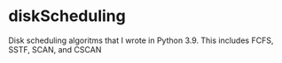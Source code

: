 # diskScheduling

Disk scheduling algoritms that I wrote in Python 3.9.
This includes FCFS, SSTF, SCAN, and CSCAN
